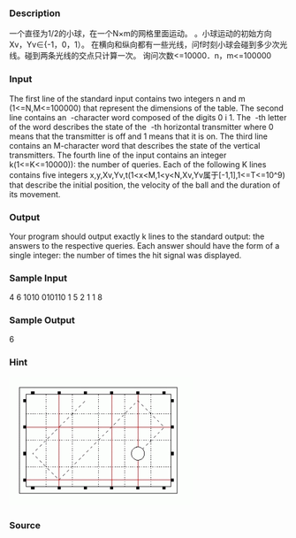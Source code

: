
### Description
一个直径为1/2的小球，在一个N×m的网格里面运动。
。小球运动的初始方向Xv，Yv∈{-1，0，1）。
在横向和纵向都有一些光线，问f时刻小球会碰到多少次光线。碰到两条光线的交点只计算一次。
询问次数<=10000．n，m<=100000
### Input
The first line of the standard input contains two integers n and m (1<=N,M<=100000) that represent the dimensions of the table. The second line contains an  -character word composed of the digits 0 i 1. The  -th letter of the word describes the state of the  -th horizontal transmitter where 0 means that the transmitter is off and 1 means that it is on. The third line contains an M-character word that describes the state of the vertical transmitters. 
The fourth line of the input contains an integer k(1<=K<=10000)): the number of queries. Each of the following K lines contains five integers x,y,Xv,Yv,t(1<x<M,1<y<N,Xv,Yv属于[-1,1],1<=T<=10^9) that describe the initial position, the velocity of the ball and the duration of its movement. 

### Output
Your program should output exactly k lines to the standard output: the answers to the respective queries. Each answer should have the form of a single integer: the number of times the hit signal was displayed. 
### Sample Input
4 6
1010
010110
1
5 2 1 1 8

### Sample Output
6
### Hint
![](/JudgeOnline/upload/201403/ff.jpg)
### Source
